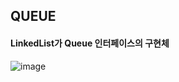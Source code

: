 ## QUEUE
#### LinkedList<E>가 Queue<E> 인터페이스의 구현체

![image](https://user-images.githubusercontent.com/11780795/153228556-b428cdf2-d48d-45fd-82cd-71da4b1e0eca.png)
